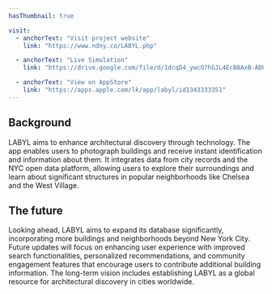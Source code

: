 ```yaml
---
hasThumbnail: true

visit: 
  - anchorText: "Visit project website"
    link: "https://www.ndny.co/LABYL.php"

  - anchorText: "Live Simulation"
    link: "https://drive.google.com/file/d/1dcqD4_ywcO7hGJL4EcB8AxB-ADUtXg5G/view"

  - anchorText: "View on AppStore"
    link: "https://apps.apple.com/lk/app/labyl/id1343333351"
---
```


## Background

LABYL aims to enhance architectural discovery through technology. The app enables users to photograph buildings and receive instant identification and information about them. It integrates data from city records and the NYC open data platform, allowing users to explore their surroundings and learn about significant structures in popular neighborhoods like Chelsea and the West Village.

## The future

Looking ahead, LABYL aims to expand its database significantly, incorporating more buildings and neighborhoods beyond New York City. Future updates will focus on enhancing user experience with improved search functionalities, personalized recommendations, and community engagement features that encourage users to contribute additional building information. The long-term vision includes establishing LABYL as a global resource for architectural discovery in cities worldwide.